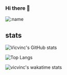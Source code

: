 ### Hi there 👋
![:name](https://count.getloli.com/get/@vicvinc)

<!--
**vicvinc/vicvinc** is a ✨ _special_ ✨ repository because its `README.md` (this file) appears on your GitHub profile.

Here are some ideas to get you started:

- 🔭 I’m currently working on ...
- 🌱 I’m currently learning ...
- 👯 I’m looking to collaborate on ...
- 🤔 I’m looking for help with ...
- 💬 Ask me about ...
- 📫 How to reach me: ...
- 😄 Pronouns: ...
- ⚡ Fun fact: ...
-->

## stats
![Vicvinc's GitHub stats](https://github-readme-stats.vercel.app/api?username=vicvinc&count_private=true&theme=prussian)

![Top Langs](https://github-readme-stats.vercel.app/api/top-langs/?username=vicvinc&layout=compact)

![vicvinc's wakatime stats](https://github-readme-stats.vercel.app/api/wakatime?username=vicvinc)
